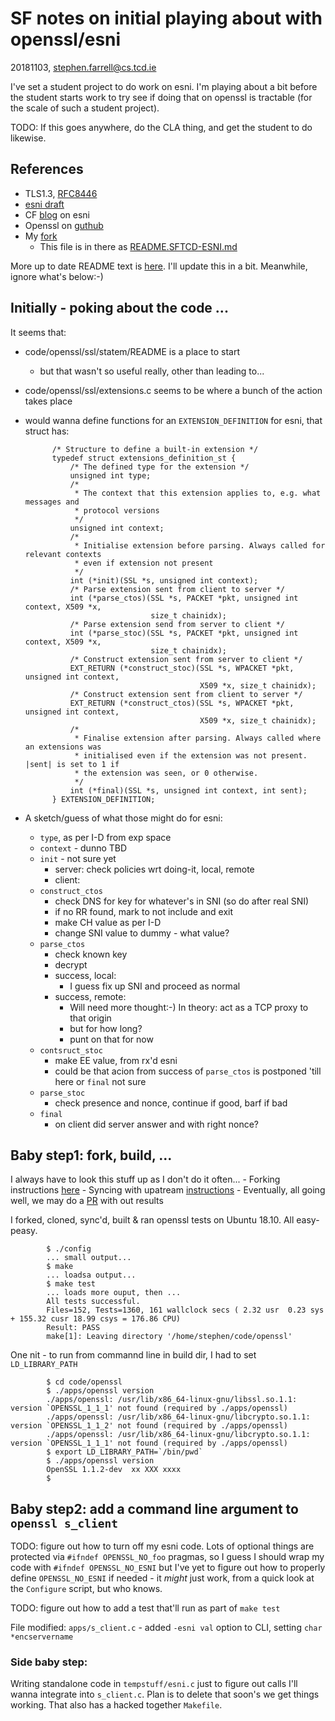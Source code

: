 
# SF notes on initial playing about with openssl/esni

20181103, stephen.farrell@cs.tcd.ie

I've set a student project to do work on esni. I'm playing about a bit before
the student starts work to try see if doing that on openssl is tractable (for
the scale of such a student project).

TODO: If this goes anywhere, do the CLA thing, and get the student to do likewise.

## References

- TLS1.3, [RFC8446](https://tools.ietf.org/html/rfc8446)
- [esni draft](https://tools.ietf.org/html/draft-ietf-tls-esni)
- CF [blog](https://blog.cloudflare.com/encrypted-sni/) on esni
- Openssl on [guthub](https://github.com/openssl/openssl)
- My [fork](https://github.com/sftcd/openssl)
	- This file is in there as [README.SFTCD-ESNI.md](./README.SFTCD-ESNI.md)

More up to date README text is [here](./esnistuff/README.md). I'll
update this in a bit. Meanwhile, ignore what's below:-)

## Initially - poking about the code ...

It seems that:

- code/openssl/ssl/statem/README is a place to start
	- but that wasn't so useful really, other than leading to...
- code/openssl/ssl/extensions.c seems to be where a bunch of the action takes place
- would wanna define functions for an ``EXTENSION_DEFINITION`` for esni, that struct has:
			
			/* Structure to define a built-in extension */
			typedef struct extensions_definition_st {
			    /* The defined type for the extension */
			    unsigned int type;
			    /*
			     * The context that this extension applies to, e.g. what messages and
			     * protocol versions
			     */
			    unsigned int context;
			    /*
			     * Initialise extension before parsing. Always called for relevant contexts
			     * even if extension not present
			     */
			    int (*init)(SSL *s, unsigned int context);
			    /* Parse extension sent from client to server */
			    int (*parse_ctos)(SSL *s, PACKET *pkt, unsigned int context, X509 *x,
			                      size_t chainidx);
			    /* Parse extension send from server to client */
			    int (*parse_stoc)(SSL *s, PACKET *pkt, unsigned int context, X509 *x,
			                      size_t chainidx);
			    /* Construct extension sent from server to client */
			    EXT_RETURN (*construct_stoc)(SSL *s, WPACKET *pkt, unsigned int context,
			                                 X509 *x, size_t chainidx);
			    /* Construct extension sent from client to server */
			    EXT_RETURN (*construct_ctos)(SSL *s, WPACKET *pkt, unsigned int context,
			                                 X509 *x, size_t chainidx);
			    /*
			     * Finalise extension after parsing. Always called where an extensions was
			     * initialised even if the extension was not present. |sent| is set to 1 if
			     * the extension was seen, or 0 otherwise.
			     */
			    int (*final)(SSL *s, unsigned int context, int sent);
			} EXTENSION_DEFINITION;

- A sketch/guess of what those might do for esni:
	- ``type``, as per I-D from exp space
	- ``context`` - dunno TBD
	- ``init`` - not sure yet
		- server: check policies wrt doing-it, local, remote
		- client: 
	- ``construct_ctos`` 
		- check DNS for key for whatever's in SNI (so do after real SNI)
		- if no RR found, mark to not include and exit
		- make CH value as per I-D
		- change SNI value to dummy  - what value?
	- ``parse_ctos`` 
		- check known key
		- decrypt
		- success, local:
			- I guess fix up SNI and proceed as normal
		- success, remote: 
			- Will need more thought:-) In theory: act as a TCP proxy to that origin
			- but for how long?
			- punt on that for now
	- ``contsruct_stoc``
		- make EE value, from rx'd esni
		- could be that acion from success of ``parse_ctos`` is postponed 'till here or ``final`` not sure
	- ``parse_stoc``
		- check presence and nonce, continue if good, barf if bad
	- ``final``
		- on client did server answer and with right nonce?

## Baby step1: fork, build, ...

I always have to look this stuff up as I don't do it often...
	- Forking instructions [here](https://help.github.com/articles/fork-a-repo/)
	- Syncing with upatream [instructions](https://help.github.com/articles/syncing-a-fork/)
	- Eventually, all going well, we may do a [PR](https://help.github.com/articles/about-pull-requests/) with out results

I forked, cloned, sync'd, built & ran openssl tests on Ubuntu 18.10. All easy-peasy.

			$ ./config
			... small output...
			$ make
			... loadsa output...
			$ make test
			... loads more ouput, then ...
			All tests successful.
			Files=152, Tests=1360, 161 wallclock secs ( 2.32 usr  0.23 sys + 155.32 cusr 18.99 csys = 176.86 CPU)
			Result: PASS
			make[1]: Leaving directory '/home/stephen/code/openssl'

One nit - to run from commannd line in build dir, I had to set ``LD_LIBRARY_PATH``

			$ cd code/openssl
			$ ./apps/openssl version
			./apps/openssl: /usr/lib/x86_64-linux-gnu/libssl.so.1.1: version `OPENSSL_1_1_1' not found (required by ./apps/openssl)
			./apps/openssl: /usr/lib/x86_64-linux-gnu/libcrypto.so.1.1: version `OPENSSL_1_1_2' not found (required by ./apps/openssl)
			./apps/openssl: /usr/lib/x86_64-linux-gnu/libcrypto.so.1.1: version `OPENSSL_1_1_1' not found (required by ./apps/openssl)
			$ export LD_LIBRARY_PATH=`/bin/pwd`
			$ ./apps/openssl version
			OpenSSL 1.1.2-dev  xx XXX xxxx
			$ 

## Baby step2: add a command line argument to ``openssl s_client``

TODO: figure out how to turn off my esni code.  Lots of optional things are
protected via ``#ifndef OPENSSL_NO_foo`` pragmas, so I guess I should wrap my
code with ``#ifndef OPENSSL_NO_ESNI`` but I've yet to figure out how to
properly define ``OPENSSL_NO_ESNI`` if needed - it *might* just work, from a
quick look at the ``Configure`` script, but who knows. 

TODO: figure out how to add a test that'll run as part of ``make test``

File modified: ``apps/s_client.c``
	- added ``-esni val`` option to CLI, setting ``char *encservername``

### Side baby step:

Writing standalone code in ``tempstuff/esni.c`` just to figure out 
calls I'll wanna integrate into ``s_client.c``. Plan is to delete
that soon's we get things working. That also has a hacked together
``Makefile``. 



